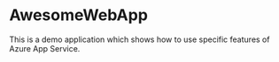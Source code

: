 # AwesomeWebApp

This is a demo application which shows how to use specific features of Azure App Service.

